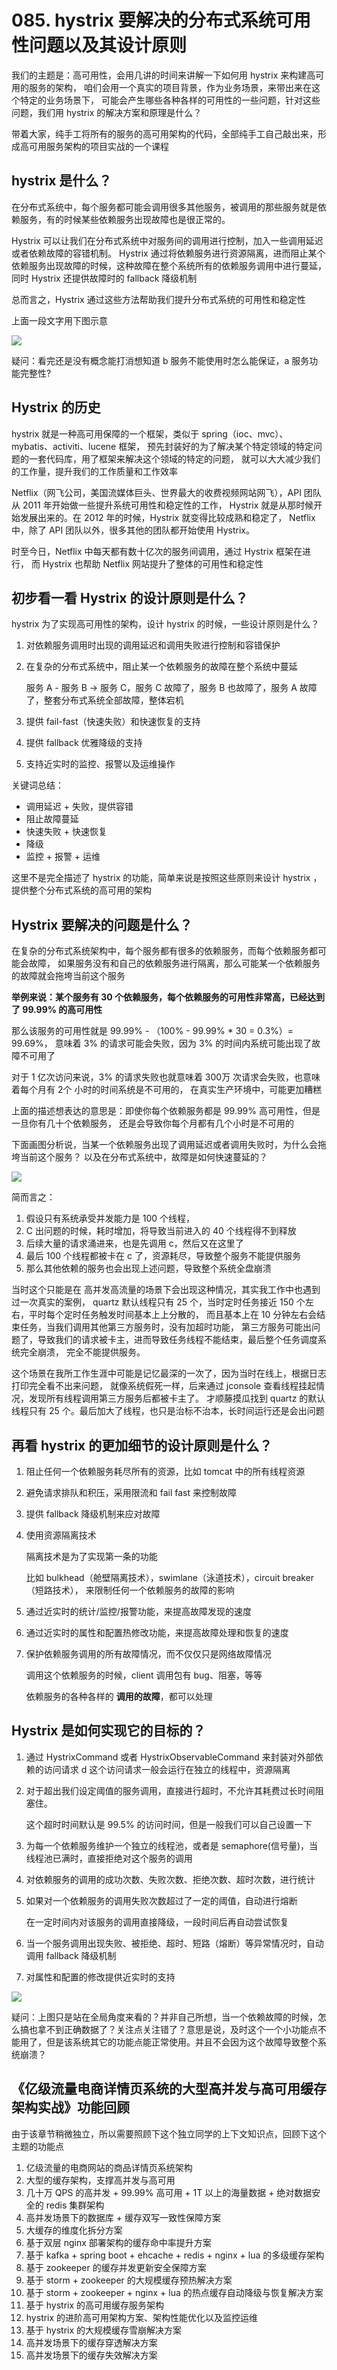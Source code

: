 # 085. hystrix 要解决的分布式系统可用性问题以及其设计原则

我们的主题是：高可用性，会用几讲的时间来讲解一下如何用 hystrix 来构建高可用的服务的架构，
咱们会用一个真实的项目背景，作为业务场景，来带出来在这个特定的业务场景下，
可能会产生哪些各种各样的可用性的一些问题，针对这些问题，我们用 hystrix 的解决方案和原理是什么？

带着大家，纯手工将所有的服务的高可用架构的代码，全部纯手工自己敲出来，形成高可用服务架构的项目实战的一个课程

## hystrix 是什么？
在分布式系统中，每个服务都可能会调用很多其他服务，被调用的那些服务就是依赖服务，有的时候某些依赖服务出现故障也是很正常的。

Hystrix 可以让我们在分布式系统中对服务间的调用进行控制，加入一些调用延迟或者依赖故障的容错机制。
Hystrix 通过将依赖服务进行资源隔离，进而阻止某个依赖服务出现故障的时候，这种故障在整个系统所有的依赖服务调用中进行蔓延，
同时 Hystrix 还提供故障时的 fallback 降级机制

总而言之，Hystrix 通过这些方法帮助我们提升分布式系统的可用性和稳定性

上面一段文字用下图示意

![](./assets/markdown-img-paste-20190529231638719.png)

疑问：看完还是没有概念能打消想知道 b 服务不能使用时怎么能保证，a 服务功能完整性?

## Hystrix 的历史
hystrix 就是一种高可用保障的一个框架，类似于 spring（ioc、mvc）、mybatis、activiti、lucene 框架，
预先封装好的为了解决某个特定领域的特定问题的一套代码库，用了框架来解决这个领域的特定的问题，
就可以大大减少我们的工作量，提升我们的工作质量和工作效率

Netflix（网飞公司，美国流媒体巨头、世界最大的收费视频网站网飞），API 团队从 2011 年开始做一些提升系统可用性和稳定性的工作，
Hystrix 就是从那时候开始发展出来的。在 2012 年的时候，Hystrix 就变得比较成熟和稳定了，
Netflix 中，除了 API 团队以外，很多其他的团队都开始使用 Hystrix。

时至今日，Netflix 中每天都有数十亿次的服务间调用，通过 Hystrix 框架在进行，
而 Hystrix 也帮助 Netflix 网站提升了整体的可用性和稳定性

## 初步看一看 Hystrix 的设计原则是什么？
hystrix 为了实现高可用性的架构，设计 hystrix 的时候，一些设计原则是什么？

1. 对依赖服务调用时出现的调用延迟和调用失败进行控制和容错保护
2. 在复杂的分布式系统中，阻止某一个依赖服务的故障在整个系统中蔓延

    服务 A - 服务 B -> 服务 C，服务 C 故障了，服务 B 也故障了，服务 A 故障了，整套分布式系统全部故障，整体宕机
3. 提供 fail-fast（快速失败）和快速恢复的支持
4. 提供 fallback 优雅降级的支持
5. 支持近实时的监控、报警以及运维操作

关键词总结：

- 调用延迟 + 失败，提供容错
- 阻止故障蔓延
- 快速失败 + 快速恢复
- 降级
- 监控 + 报警 + 运维

这里不是完全描述了 hystrix 的功能，简单来说是按照这些原则来设计 hystrix ，提供整个分布式系统的高可用的架构

## Hystrix 要解决的问题是什么？
在复杂的分布式系统架构中，每个服务都有很多的依赖服务，而每个依赖服务都可能会故障，
如果服务没有和自己的依赖服务进行隔离，那么可能某一个依赖服务的故障就会拖垮当前这个服务

**举例来说：某个服务有 30 个依赖服务，每个依赖服务的可用性非常高，已经达到了 99.99% 的高可用性**

那么该服务的可用性就是 99.99% - （100% - 99.99% * 30 = 0.3%）= 99.69%，
意味着 3% 的请求可能会失败，因为 3% 的时间内系统可能出现了故障不可用了

对于 1 亿次访问来说，3% 的请求失败也就意味着 300万 次请求会失败，也意味着每个月有 2个 小时的时间系统是不可用的，
在真实生产环境中，可能更加糟糕

上面的描述想表达的意思是：即使你每个依赖服务都是 99.99% 高可用性，但是一旦你有几十个依赖服务，
还是会导致你每个月都有几个小时是不可用的

下面画图分析说，当某一个依赖服务出现了调用延迟或者调用失败时，为什么会拖垮当前这个服务？
以及在分布式系统中，故障是如何快速蔓延的？

![](./assets/markdown-img-paste-20190529235104136.png)

简而言之：

1. 假设只有系统承受并发能力是 100 个线程，
2. C 出问题的时候，耗时增加，将导致当前进入的 40 个线程得不到释放
3. 后续大量的请求涌进来，也是先调用 c，然后又在这里了
4. 最后 100 个线程都被卡在 c 了，资源耗尽，导致整个服务不能提供服务
5. 那么其他依赖的服务也会出现上述问题，导致整个系统全盘崩溃

当时这个只能是在 高并发高流量的场景下会出现这种情况，其实我工作中也遇到过一次真实的案例，
quartz 默认线程只有 25 个，当时定时任务接近 150 个左右，平时每个定时任务触发时间基本上上分散的，
而且基本上在 10 分钟左右会结束任务，当我们调用其他第三方服务时，没有加超时功能，
第三方服务可能出问题了，导致我们的请求被卡主，进而导致任务线程不能结束，最后整个任务调度系统完全崩溃，
完全不能提供服务。

这个场景在我所工作生涯中可能是记忆最深的一次了，因为当时在线上，根据日志打印完全看不出来问题，
就像系统假死一样，后来通过 jconsole 查看线程挂起情况，发现所有线程调用第三方服务后都被卡主了。
才顺藤摸瓜找到 quartz 的默认线程只有 25 个。最后加大了线程，也只是治标不治本，长时间运行还是会出问题

## 再看 hystrix 的更加细节的设计原则是什么？

1. 阻止任何一个依赖服务耗尽所有的资源，比如 tomcat 中的所有线程资源
2. 避免请求排队和积压，采用限流和 fail fast 来控制故障
3. 提供 fallback 降级机制来应对故障
4. 使用资源隔离技术

    隔离技术是为了实现第一条的功能

    比如 bulkhead（舱壁隔离技术），swimlane（泳道技术），circuit breaker（短路技术），
    来限制任何一个依赖服务的故障的影响
5. 通过近实时的统计/监控/报警功能，来提高故障发现的速度
6. 通过近实时的属性和配置热修改功能，来提高故障处理和恢复的速度
7. 保护依赖服务调用的所有故障情况，而不仅仅只是网络故障情况

    调用这个依赖服务的时候，client 调用包有 bug、阻塞，等等

    依赖服务的各种各样的 **调用的故障**，都可以处理

## Hystrix 是如何实现它的目标的？

1. 通过 HystrixCommand 或者 HystrixObservableCommand 来封装对外部依赖的访问请求
d
    这个访问请求一般会运行在独立的线程中，资源隔离
2. 对于超出我们设定阈值的服务调用，直接进行超时，不允许其耗费过长时间阻塞住。

    这个超时时间默认是 99.5% 的访问时间，但是一般我们可以自己设置一下
3. 为每一个依赖服务维护一个独立的线程池，或者是 semaphore(信号量)，当线程池已满时，直接拒绝对这个服务的调用
4. 对依赖服务的调用的成功次数、失败次数、拒绝次数、超时次数，进行统计
5. 如果对一个依赖服务的调用失败次数超过了一定的阈值，自动进行熔断

    在一定时间内对该服务的调用直接降级，一段时间后再自动尝试恢复
6. 当一个服务调用出现失败、被拒绝、超时、短路（熔断）等异常情况时，自动调用 fallback 降级机制
7. 对属性和配置的修改提供近实时的支持



![](./assets/markdown-img-paste-20190530214412325.png)

疑问：上图只是站在全局角度来看的？并非自己所想，当一个依赖故障的时候，怎么搞也拿不到正确数据了？关注点关注错了？意思是说，及时这个一个小功能点不能用了，但是该系统其它的功能点能正常使用。并且不会因为这个故障导致整个系统崩溃？


## 《亿级流量电商详情页系统的大型高并发与高可用缓存架构实战》功能回顾
由于该章节稍微独立，所以需要照顾下这个独立同学的上下文知识点，回顾下这个主题的功能点

1. 亿级流量的电商网站的商品详情页系统架构
2. 大型的缓存架构，支撑高并发与高可用
3. 几十万 QPS 的高并发 + 99.99% 高可用 + 1T 以上的海量数据 + 绝对数据安全的 redis 集群架构
4. 高并发场景下的数据库 + 缓存双写一致性保障方案
5. 大缓存的维度化拆分方案
6. 基于双层 nginx 部署架构的缓存命中率提升方案
7. 基于 kafka + spring boot + ehcache + redis + nginx + lua 的多级缓存架构
8. 基于 zookeeper 的缓存并发更新安全保障方案
9. 基于 storm + zookeeper 的大规模缓存预热解决方案
10. 基于 storm + zookeeper + nginx + lua 的热点缓存自动降级与恢复解决方案
11. 基于 hystrix 的高可用缓存服务架构
12. hystrix 的进阶高可用架构方案、架构性能优化以及监控运维
13. 基于 hystrix 的大规模缓存雪崩解决方案
14. 高并发场景下的缓存穿透解决方案
15. 高并发场景下的缓存失效解决方案

